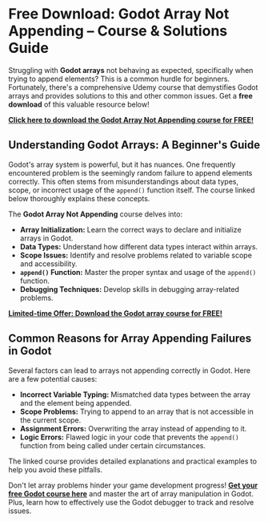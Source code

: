 # Free Download: Godot Array Not Appending – Course & Solutions Guide

Struggling with **Godot arrays** not behaving as expected, specifically when trying to append elements? This is a common hurdle for beginners. Fortunately, there's a comprehensive Udemy course that demystifies Godot arrays and provides solutions to this and other common issues. Get a **free download** of this valuable resource below!

[**Click here to download the Godot Array Not Appending course for FREE!**](https://udemywork.com/godot-array-not-appending)

## Understanding Godot Arrays: A Beginner's Guide

Godot's array system is powerful, but it has nuances. One frequently encountered problem is the seemingly random failure to append elements correctly. This often stems from misunderstandings about data types, scope, or incorrect usage of the `append()` function itself. The course linked below thoroughly explains these concepts.

The **Godot Array Not Appending** course delves into:

*   **Array Initialization:** Learn the correct ways to declare and initialize arrays in Godot.
*   **Data Types:** Understand how different data types interact within arrays.
*   **Scope Issues:** Identify and resolve problems related to variable scope and accessibility.
*   **`append()` Function:** Master the proper syntax and usage of the `append()` function.
*   **Debugging Techniques:** Develop skills in debugging array-related problems.

[**Limited-time Offer: Download the Godot array course for FREE!**](https://udemywork.com/godot-array-not-appending)

## Common Reasons for Array Appending Failures in Godot

Several factors can lead to arrays not appending correctly in Godot. Here are a few potential causes:

*   **Incorrect Variable Typing:** Mismatched data types between the array and the element being appended.
*   **Scope Problems:** Trying to append to an array that is not accessible in the current scope.
*   **Assignment Errors:** Overwriting the array instead of appending to it.
*   **Logic Errors:** Flawed logic in your code that prevents the `append()` function from being called under certain circumstances.

The linked course provides detailed explanations and practical examples to help you avoid these pitfalls.

Don't let array problems hinder your game development progress! **[Get your free Godot course here](https://udemywork.com/godot-array-not-appending)** and master the art of array manipulation in Godot. Plus, learn how to effectively use the Godot debugger to track and resolve issues.
